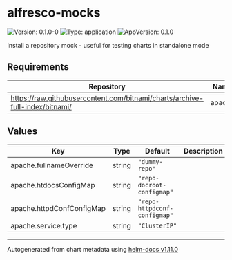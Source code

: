 # alfresco-mocks

![Version: 0.1.0-0](https://img.shields.io/badge/Version-0.1.0--0-informational?style=flat-square) ![Type: application](https://img.shields.io/badge/Type-application-informational?style=flat-square) ![AppVersion: 0.1.0](https://img.shields.io/badge/AppVersion-0.1.0-informational?style=flat-square)

Install a repository mock - useful for testing charts in standalone mode

## Requirements

| Repository | Name | Version |
|------------|------|---------|
| https://raw.githubusercontent.com/bitnami/charts/archive-full-index/bitnami/ | apache | 9.3.0 |

## Values

| Key | Type | Default | Description |
|-----|------|---------|-------------|
| apache.fullnameOverride | string | `"dummy-repo"` |  |
| apache.htdocsConfigMap | string | `"repo-docroot-configmap"` |  |
| apache.httpdConfConfigMap | string | `"repo-httpdconf-configmap"` |  |
| apache.service.type | string | `"ClusterIP"` |  |

----------------------------------------------
Autogenerated from chart metadata using [helm-docs v1.11.0](https://github.com/norwoodj/helm-docs/releases/v1.11.0)
